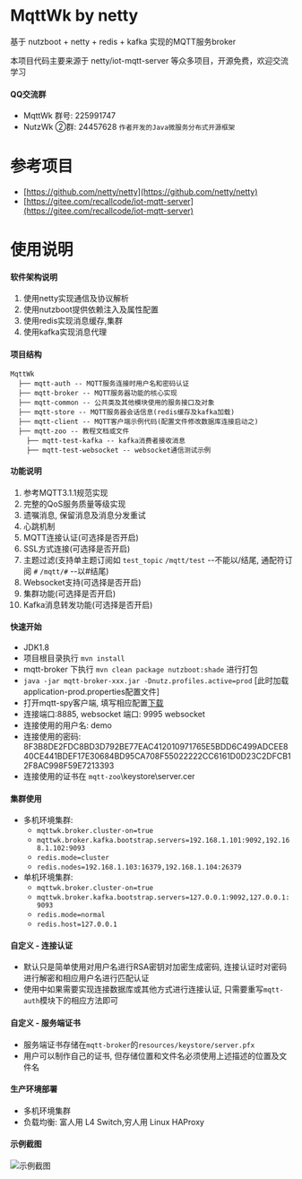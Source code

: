 # MqttWk by netty

基于 nutzboot + netty + redis + kafka 实现的MQTT服务broker

本项目代码主要来源于 netty/iot-mqtt-server 等众多项目，开源免费，欢迎交流学习

#### QQ交流群
* MqttWk 群号: 225991747
* NutzWk ②群: 24457628 
`作者开发的Java微服务分布式开源框架`

# 参考项目

* [https://github.com/netty/netty](https://github.com/netty/netty)
* [https://gitee.com/recallcode/iot-mqtt-server](https://gitee.com/recallcode/iot-mqtt-server)

# 使用说明

#### 软件架构说明

1. 使用netty实现通信及协议解析
2. 使用nutzboot提供依赖注入及属性配置
3. 使用redis实现消息缓存,集群
4. 使用kafka实现消息代理

#### 项目结构
```
MqttWk
  ├── mqtt-auth -- MQTT服务连接时用户名和密码认证
  ├── mqtt-broker -- MQTT服务器功能的核心实现
  ├── mqtt-common -- 公共类及其他模块使用的服务接口及对象
  ├── mqtt-store -- MQTT服务器会话信息(redis缓存及kafka加载)
  ├── mqtt-client -- MQTT客户端示例代码(配置文件修改数据库连接启动之)
  ├── mqtt-zoo -- 教程文档或文件
    ├── mqtt-test-kafka -- kafka消费者接收消息
    ├── mqtt-test-websocket -- websocket通信测试示例
```

#### 功能说明
1. 参考MQTT3.1.1规范实现
2. 完整的QoS服务质量等级实现
3. 遗嘱消息, 保留消息及消息分发重试
4. 心跳机制
5. MQTT连接认证(可选择是否开启)
5. SSL方式连接(可选择是否开启)
6. 主题过滤(支持单主题订阅如 `test_topic`  `/mqtt/test` --不能以/结尾, 通配符订阅 `#` `/mqtt/#` --以#结尾)
7. Websocket支持(可选择是否开启)
8. 集群功能(可选择是否开启)
9. Kafka消息转发功能(可选择是否开启)

#### 快速开始
- JDK1.8
- 项目根目录执行  `mvn install` 
- mqtt-broker 下执行 `mvn clean package nutzboot:shade` 进行打包
- `java -jar mqtt-broker-xxx.jar -Dnutz.profiles.active=prod` [此时加载application-prod.properties配置文件]
- 打开mqtt-spy客户端, 填写相应配置[下载](https://github.com/eclipse/paho.mqtt-spy/wiki/Downloads)
- 连接端口:8885, websocket 端口: 9995 websocket
- 连接使用的用户名: demo
- 连接使用的密码: 8F3B8DE2FDC8BD3D792BE77EAC412010971765E5BDD6C499ADCEE840CE441BDEF17E30684BD95CA708F55022222CC6161D0D23C2DFCB12F8AC998F59E7213393
- 连接使用的证书在 `mqtt-zoo`\keystore\server.cer

#### 集群使用
- 多机环境集群:
  - `mqttwk.broker.cluster-on=true`
  - `mqttwk.broker.kafka.bootstrap.servers=192.168.1.101:9092,192.168.1.102:9093`
  - `redis.mode=cluster` 
  - `redis.nodes=192.168.1.103:16379,192.168.1.104:26379`
- 单机环境集群: 
  - `mqttwk.broker.cluster-on=true`
  - `mqttwk.broker.kafka.bootstrap.servers=127.0.0.1:9092,127.0.0.1:9093`
  - `redis.mode=normal`
  - `redis.host=127.0.0.1`

#### 自定义 - 连接认证
- 默认只是简单使用对用户名进行RSA密钥对加密生成密码, 连接认证时对密码进行解密和相应用户名进行匹配认证
- 使用中如果需要实现连接数据库或其他方式进行连接认证, 只需要重写`mqtt-auth`模块下的相应方法即可

#### 自定义 - 服务端证书
- 服务端证书存储在`mqtt-broker`的`resources/keystore/server.pfx`
- 用户可以制作自己的证书, 但存储位置和文件名必须使用上述描述的位置及文件名

#### 生产环境部署
- 多机环境集群
- 负载均衡: 富人用 L4 Switch,穷人用 Linux HAProxy

#### 示例截图
![示例截图](mqtt-zoo/test.png)